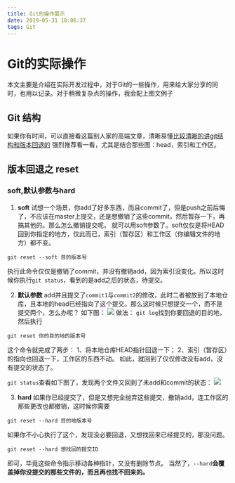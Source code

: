 ```yaml
---
title: Git的操作展示
date: 2019-05-31 18:06:37
tags: Git
---
```


# Git的实际操作

本文主要是介绍在实际开发过程中，对于Git的一些操作，用来给大家分享的同时，也用以记录。对于稍微复杂点的操作，我会配上图文例子
<!--more-->
## Git 结构
如果你有时间，可以直接看这篇别人家的高端文章，清晰易懂[比较清晰的讲git结构和版本回退的](https://git-scm.com/book/zh/v2/Git-%E5%B7%A5%E5%85%B7-%E9%87%8D%E7%BD%AE%E6%8F%AD%E5%AF%86#r_git_reset)
强烈推荐看一看，尤其是结合那些图：head，索引和工作区。
## 版本回退之 reset

### soft,默认参数与hard
1. **soft**
试想一个场景，你add了好多东西，而且commit了，但是push之前后悔了，不应该在master上提交，还是想撤销了这些commit，然后暂存一下，再搞其他的。那么怎么撤销提交呢。
就可以用soft参数了。soft仅仅是将HEAD回到你指定的地方，仅此而已，索引（暂存区）和工作区（你编辑文件的地方）都不变。
```
git reset --soft 目的版本号
```
执行此命令仅仅是撤销了commit，并没有撤销add，因为索引没变化。所以这时候你执行`git status`，看到的是add之后的状态，待提交。

2. **默认参数**
add并且提交了`commit1`与`commit2`的修改，此时二者被放到了本地仓库，且本地的head已经指向了这个提交。那么这时候只想提交一个，而不是提交两个，怎么办呢？
如下图：
![](https://res.cloudinary.com/saintasmita/image/upload/v1559368641/codexiongan/1_qc18gf.png)
做法：
`git log`找到你要回退的目的地，然后执行
```
git reset 你的目的地的版本号
```
这个命令就完成了两步：
1、将本地仓库HEAD指针回退一下；
2、索引（暂存区）的指向也回退一下，工作区的东西不动。
如此，就回到了仅仅修改没有add，没有提交的状态了。

`git status`查看如下图了，发现两个文件又回到了未add和commit的状态：
![](https://res.cloudinary.com/saintasmita/image/upload/v1559369356/codexiongan/2_giv9h1.png)

3. **hard**
如果你已经提交了，但是又想完全抛弃这些提交，撤销add，连工作区的那些更改也都撤销，这时候你需要
```
git reset --hard 目的地版本号
```
如果你不小心执行了这个，发现没必要回退，又想找回来已经提交的，那没问题。
```
git reset --hard 想找回的提交ID
```
即可，毕竟这些命令指示移动各种指针，又没有删除节点。
当然了，`--hard`**会覆盖掉你没提交的那些文件的，而且再也找不回来的。**
